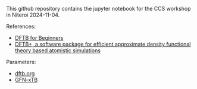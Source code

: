 This github repository contains the jupyter notebook for the CCS workshop in Niteroi 2024-11-04.

References:
- [DFTB for Beginners](https://www.sciencedirect.com/science/article/pii/S0927025609003036)
- [DFTB+, a software package for efficient approximate density functional theory based atomistic simulations](https://pubs.aip.org/aip/jcp/article/152/12/124101/953756/DFTB-a-software-package-for-efficient-approximate)

Parameters: 
- [dftb.org](https://dftb.org/)
- [GFN-xTB](https://pubs.acs.org/doi/10.1021/acs.jctc.7b00118)
  

